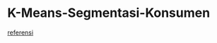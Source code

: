 # K-Means-Segmentasi-Konsumen

[referensi]('https://www.researchgate.net/publication/344419764_Machine_Learning_Konsep_dan_Implementasi')
